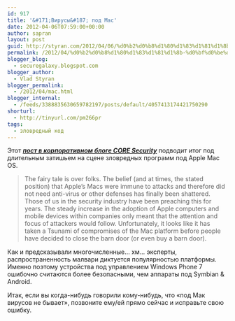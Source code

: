 ```yaml
---
id: 917
title: '&#171;Вирусы&#187; под Mac'
date: 2012-04-06T07:59:00+00:00
author: sapran
layout: post
guid: http://styran.com/2012/04/06/%d0%b2%d0%b8%d1%80%d1%83%d1%81%d1%8b-%d0%bf%d0%be%d0%b4-mac/
permalink: /2012/04/%d0%b2%d0%b8%d1%80%d1%83%d1%81%d1%8b-%d0%bf%d0%be%d0%b4-mac/
blogger_blog:
  - securegalaxy.blogspot.com
blogger_author:
  - Vlad Styran
blogger_permalink:
  - /2012/04/mac.html
blogger_internal:
  - /feeds/3388835630659782197/posts/default/4057413174421750290
shorturl:
  - http://tinyurl.com/pm266pr
tags:
  - зловредный код
---
```

<div dir="ltr" style="text-align: left;">
  Этот <i><b><a href="http://blog.coresecurity.com/2012/04/05/apple-is-not-immune-to-hacks/" target="_blank">пост в корпоративном блоге CORE Security</a></b></i> подводит итог под длительным затишьем на сцене зловредных программ под Apple Mac OS.<br /> 
  
  <blockquote>
    The fairy tale is over folks. The belief (and at times, the stated position) that Apple’s Macs were immune to attacks and therefore did not need anti-virus or other defenses has finally been shattered. Those of us in the security industry have been preaching this for years. The steady increase in the adoption of Apple computers and mobile devices within companies only meant that the attention and focus of attackers would follow. Unfortunately, it looks like it has taken a Tsunami of compromises of the Mac platform before people have decided to close the barn door (or even buy a barn door).</p>
  </blockquote>
  
  <p>
    Как и предсказывали многочисленные&#8230; хм&#8230; эксперты, распространенность малвари диктуется популярностью платформы. Именно поэтому устройства под управлением Windows Phone 7 ошибочно считаются более безопасными, чем аппараты под Symbian & Android.
  </p>
  
  <p>
    Итак, если вы когда-нибудь говорили кому-нибудь, что &#171;под Мак вирусов не бывает&#187;, позвоните ему/ей прямо сейчас и исправьте свою ошибку.
  </p>
</div>

<div class="addtoany_share_save_container addtoany_content_bottom">
  <div class="a2a_kit a2a_kit_size_32 addtoany_list a2a_target" id="wpa2a_223">
    <a class="a2a_button_facebook" href="http://www.addtoany.com/add_to/facebook?linkurl=https%3A%2F%2Fblog.styran.com%2F2012%2F04%2F%25d0%25b2%25d0%25b8%25d1%2580%25d1%2583%25d1%2581%25d1%258b-%25d0%25bf%25d0%25be%25d0%25b4-mac%2F&linkname=%C2%AB%D0%92%D0%B8%D1%80%D1%83%D1%81%D1%8B%C2%BB%20%D0%BF%D0%BE%D0%B4%20Mac" title="Facebook" rel="nofollow" target="_blank"></a><a class="a2a_button_twitter" href="http://www.addtoany.com/add_to/twitter?linkurl=https%3A%2F%2Fblog.styran.com%2F2012%2F04%2F%25d0%25b2%25d0%25b8%25d1%2580%25d1%2583%25d1%2581%25d1%258b-%25d0%25bf%25d0%25be%25d0%25b4-mac%2F&linkname=%C2%AB%D0%92%D0%B8%D1%80%D1%83%D1%81%D1%8B%C2%BB%20%D0%BF%D0%BE%D0%B4%20Mac" title="Twitter" rel="nofollow" target="_blank"></a><a class="a2a_button_google_plus" href="http://www.addtoany.com/add_to/google_plus?linkurl=https%3A%2F%2Fblog.styran.com%2F2012%2F04%2F%25d0%25b2%25d0%25b8%25d1%2580%25d1%2583%25d1%2581%25d1%258b-%25d0%25bf%25d0%25be%25d0%25b4-mac%2F&linkname=%C2%AB%D0%92%D0%B8%D1%80%D1%83%D1%81%D1%8B%C2%BB%20%D0%BF%D0%BE%D0%B4%20Mac" title="Google+" rel="nofollow" target="_blank"></a><a class="a2a_button_linkedin" href="http://www.addtoany.com/add_to/linkedin?linkurl=https%3A%2F%2Fblog.styran.com%2F2012%2F04%2F%25d0%25b2%25d0%25b8%25d1%2580%25d1%2583%25d1%2581%25d1%258b-%25d0%25bf%25d0%25be%25d0%25b4-mac%2F&linkname=%C2%AB%D0%92%D0%B8%D1%80%D1%83%D1%81%D1%8B%C2%BB%20%D0%BF%D0%BE%D0%B4%20Mac" title="LinkedIn" rel="nofollow" target="_blank"></a><a class="a2a_dd addtoany_share_save" href="https://www.addtoany.com/share"></a>
  </div>
</div>